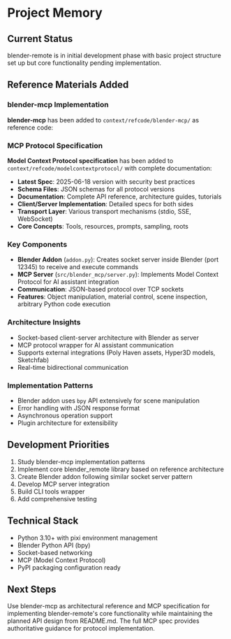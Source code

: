 # Project Memory

## Current Status
blender-remote is in initial development phase with basic project structure set up but core functionality pending implementation.

## Reference Materials Added

### blender-mcp Implementation
**blender-mcp** has been added to `context/refcode/blender-mcp/` as reference code:

### MCP Protocol Specification
**Model Context Protocol specification** has been added to `context/refcode/modelcontextprotocol/` with complete documentation:
- **Latest Spec**: 2025-06-18 version with security best practices
- **Schema Files**: JSON schemas for all protocol versions
- **Documentation**: Complete API reference, architecture guides, tutorials
- **Client/Server Implementation**: Detailed specs for both sides
- **Transport Layer**: Various transport mechanisms (stdio, SSE, WebSocket)
- **Core Concepts**: Tools, resources, prompts, sampling, roots

### Key Components
- **Blender Addon** (`addon.py`): Creates socket server inside Blender (port 12345) to receive and execute commands
- **MCP Server** (`src/blender_mcp/server.py`): Implements Model Context Protocol for AI assistant integration
- **Communication**: JSON-based protocol over TCP sockets
- **Features**: Object manipulation, material control, scene inspection, arbitrary Python code execution

### Architecture Insights
- Socket-based client-server architecture with Blender as server
- MCP protocol wrapper for AI assistant communication
- Supports external integrations (Poly Haven assets, Hyper3D models, Sketchfab)
- Real-time bidirectional communication

### Implementation Patterns
- Blender addon uses `bpy` API extensively for scene manipulation
- Error handling with JSON response format
- Asynchronous operation support
- Plugin architecture for extensibility

## Development Priorities
1. Study blender-mcp implementation patterns
2. Implement core blender_remote library based on reference architecture
3. Create Blender addon following similar socket server pattern
4. Develop MCP server integration
5. Build CLI tools wrapper
6. Add comprehensive testing

## Technical Stack
- Python 3.10+ with pixi environment management
- Blender Python API (bpy)
- Socket-based networking
- MCP (Model Context Protocol)
- PyPI packaging configuration ready

## Next Steps
Use blender-mcp as architectural reference and MCP specification for implementing blender-remote's core functionality while maintaining the planned API design from README.md. The full MCP spec provides authoritative guidance for protocol implementation.